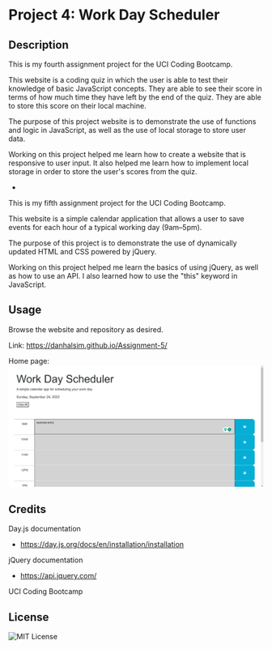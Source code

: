 # Project 4: Work Day Scheduler

## Description

This is my fourth assignment project for the UCI Coding Bootcamp.

This website is a coding quiz in which the user is able to test their knowledge of basic JavaScript concepts. They are able to see their score in terms of how much time they have left by the end of the quiz. They are able to store this score on their local machine.

The purpose of this project website is to demonstrate the use of functions and logic in JavaScript, as well as the use of local storage to store user data.

Working on this project helped me learn how to create a website that is responsive to user input. It also helped me learn how to implement local storage in order to store the user's scores from the quiz.

-

This is my fifth assignment project for the UCI Coding Bootcamp.

This website is a simple calendar application that allows a user to save events for each hour of a typical working day (9am–5pm).

The purpose of this project is to demonstrate the use of dynamically updated HTML and CSS powered by jQuery.

Working on this project helped me learn the basics of using jQuery, as well as how to use an API. I also learned how to use the "this" keyword in JavaScript.

## Usage

Browse the website and repository as desired.

Link: https://danhalsim.github.io/Assignment-5/

Home page:
![Home page](assets/project%205%20screenshot%20home%20page.png)

## Credits

Day.js documentation
- https://day.js.org/docs/en/installation/installation

jQuery documentation
- https://api.jquery.com/

UCI Coding Bootcamp

## License

![MIT License](LICENSE)
